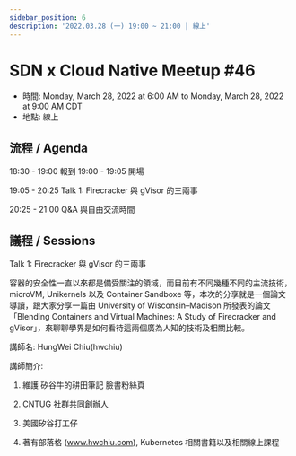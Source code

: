 ```yaml
---
sidebar_position: 6
description: '2022.03.28 (一) 19:00 ~ 21:00 | 線上'
---
```


# SDN x Cloud Native Meetup #46
- 時間: Monday, March 28, 2022 at 6:00 AM to Monday, March 28, 2022 at 9:00 AM CDT
- 地點: 線上

## 流程 / Agenda
18:30 - 19:00 報到 19:00 - 19:05 開場

19:05 - 20:25 Talk 1: Firecracker 與 gVisor 的三兩事

20:25 - 21:00 Q&A 與自由交流時間

## 議程 / Sessions

Talk 1: Firecracker 與 gVisor 的三兩事

容器的安全性一直以來都是備受關注的領域，而目前有不同幾種不同的主流技術，microVM, Unikernels 以及 Container Sandboxe 等，本次的分享就是一個論文導讀，跟大家分享一篇由 University of Wisconsin–Madison 所發表的論文「Blending Containers and Virtual Machines: A Study of Firecracker and gVisor」，來聊聊學界是如何看待這兩個廣為人知的技術及相關比較。

講師名: HungWei Chiu(hwchiu)

講師簡介:

1. 維護 矽谷牛的耕田筆記 臉書粉絲頁

2. CNTUG 社群共同創辦人

3. 美國矽谷打工仔

4. 著有部落格 (www.hwchiu.com), Kubernetes 相關書籍以及相關線上課程
